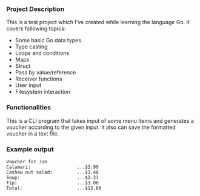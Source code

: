 ### Project Description

This is a test project which I've created while learning the language Go. It covers following topics:
- Some basic Go data types
- Type casting
- Loops and conditions
- Maps
- Struct
- Pass by value/reference
- Receiver functions
- User input
- Filesystem interaction

### Functionalities

This is a CLI program that takes input of some menu items and generates a voucher according to the given input. It also can save the formatted voucher in a text file.

### Example output

```
Voucher for Jon
Calamari:                 ...$3.99
Cashew nut salad:         ...$3.48
Soup:                     ...$2.33
Tip:                      ...$3.00
Total:                    ...$12.80
```
